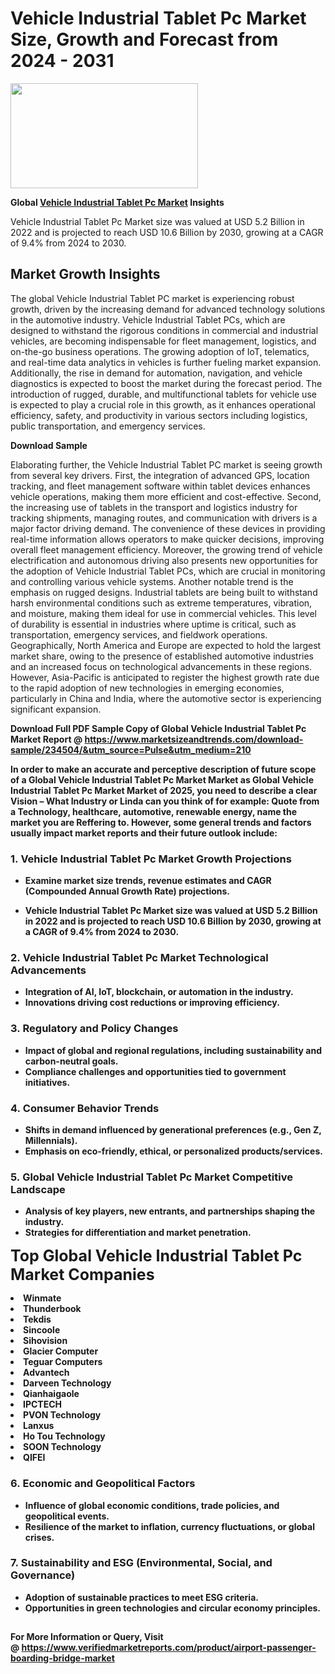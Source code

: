 <H1>Vehicle Industrial Tablet Pc Market Size, Growth and Forecast from 2024 - 2031</H1><img class="aligncenter size-medium wp-image-584254" src="https://thirdeyenews.in/wp-content/uploads/2024/09/Global-Market-Research-300x168.jpeg" alt="" width="300" height="168" /><p><strong>Global&nbsp;<a href="https://www.marketsizeandtrends.com/download-sample/234504/&amp;utm_source=Pulse&amp;utm_medium=210">Vehicle Industrial Tablet Pc Market</a> Insights</strong></p><p>Vehicle Industrial Tablet Pc Market size was valued at USD 5.2 Billion in 2022 and is projected to reach USD 10.6 Billion by 2030, growing at a CAGR of 9.4% from 2024 to 2030.</p><p><h2>Market Growth Insights</h2> <p>The global Vehicle Industrial Tablet PC market is experiencing robust growth, driven by the increasing demand for advanced technology solutions in the automotive industry. Vehicle Industrial Tablet PCs, which are designed to withstand the rigorous conditions in commercial and industrial vehicles, are becoming indispensable for fleet management, logistics, and on-the-go business operations. The growing adoption of IoT, telematics, and real-time data analytics in vehicles is further fueling market expansion. Additionally, the rise in demand for automation, navigation, and vehicle diagnostics is expected to boost the market during the forecast period. The introduction of rugged, durable, and multifunctional tablets for vehicle use is expected to play a crucial role in this growth, as it enhances operational efficiency, safety, and productivity in various sectors including logistics, public transportation, and emergency services.</p> <p><strong>Download Sample</strong></p> <p>Elaborating further, the Vehicle Industrial Tablet PC market is seeing growth from several key drivers. First, the integration of advanced GPS, location tracking, and fleet management software within tablet devices enhances vehicle operations, making them more efficient and cost-effective. Second, the increasing use of tablets in the transport and logistics industry for tracking shipments, managing routes, and communication with drivers is a major factor driving demand. The convenience of these devices in providing real-time information allows operators to make quicker decisions, improving overall fleet management efficiency. Moreover, the growing trend of vehicle electrification and autonomous driving also presents new opportunities for the adoption of Vehicle Industrial Tablet PCs, which are crucial in monitoring and controlling various vehicle systems. Another notable trend is the emphasis on rugged designs. Industrial tablets are being built to withstand harsh environmental conditions such as extreme temperatures, vibration, and moisture, making them ideal for use in commercial vehicles. This level of durability is essential in industries where uptime is critical, such as transportation, emergency services, and fieldwork operations. Geographically, North America and Europe are expected to hold the largest market share, owing to the presence of established automotive industries and an increased focus on technological advancements in these regions. However, Asia-Pacific is anticipated to register the highest growth rate due to the rapid adoption of new technologies in emerging economies, particularly in China and India, where the automotive sector is experiencing significant expansion.</p> <p><strong></p><p><span class=""><strong>Download Full PDF Sample Copy of Global Vehicle Industrial Tablet Pc Market Report</strong> @ <a href="https://www.marketsizeandtrends.com/download-sample/234504/&amp;utm_source=Pulse&amp;utm_medium=210" target="_blank">https://www.marketsizeandtrends.com/download-sample/234504/&amp;utm_source=Pulse&amp;utm_medium=210</a></span></p><p>In order to make an accurate and perceptive description of future scope of a Global&nbsp;Vehicle Industrial Tablet Pc Market Market as Global&nbsp;Vehicle Industrial Tablet Pc Market Market of 2025, you need to describe a clear Vision &ndash; What Industry or Linda can you think of for example: Quote from a Technology, healthcare, automotive, renewable energy, name the market you are Reffering to. However, some general trends and factors usually impact market reports and their future outlook include:</p><h3>1.&nbsp;<strong>Vehicle Industrial Tablet Pc Market Growth Projections</strong></h3><ul><li>Examine market size trends, revenue estimates and CAGR (Compounded Annual Growth Rate) projections.</li><li><p>Vehicle Industrial Tablet Pc Market size was valued at USD 5.2 Billion in 2022 and is projected to reach USD 10.6 Billion by 2030, growing at a CAGR of 9.4% from 2024 to 2030.</p></li></ul><h3>2.&nbsp;<strong>Vehicle Industrial Tablet Pc Market Technological Advancements</strong></h3><ul><li>Integration of AI, IoT, blockchain, or automation in the industry.</li><li>Innovations driving cost reductions or improving efficiency.</li></ul><h3>3.&nbsp;<strong>Regulatory and Policy Changes</strong></h3><ul><li>Impact of global and regional regulations, including sustainability and carbon-neutral goals.</li><li>Compliance challenges and opportunities tied to government initiatives.</li></ul><h3>4.&nbsp;<strong>Consumer Behavior Trends</strong></h3><ul><li>Shifts in demand influenced by generational preferences (e.g., Gen Z, Millennials).</li><li>Emphasis on eco-friendly, ethical, or personalized products/services.</li></ul><h3>5.&nbsp;<strong>Global Vehicle Industrial Tablet Pc Market Competitive Landscape</strong></h3><ul><li>Analysis of key players, new entrants, and partnerships shaping the industry.</li><li>Strategies for differentiation and market penetration.</li></ul><p data-pm-slice="1 1 []"><span style="color: inherit; font-family: inherit; font-size: 25px;">Top Global Vehicle Industrial Tablet Pc Market Companies</span></p><div class="" data-test-id=""><p><li>Winmate</li><li> Thunderbook</li><li> Tekdis</li><li> Sincoole</li><li> Sihovision</li><li> Glacier Computer</li><li> Teguar Computers</li><li> Advantech</li><li> Darveen Technology</li><li> Qianhaigaole</li><li> IPCTECH</li><li> PVON Technology</li><li> Lanxus</li><li> Ho Tou Technology</li><li> SOON Technology</li><li> QIFEI</li></p></div><h3>6.&nbsp;<strong>Economic and Geopolitical Factors</strong></h3><ul><li>Influence of global economic conditions, trade policies, and geopolitical events.</li><li>Resilience of the market to inflation, currency fluctuations, or global crises.</li></ul><h3>7.&nbsp;<strong>Sustainability and ESG (Environmental, Social, and Governance)</strong></h3><ul><li>Adoption of sustainable practices to meet ESG criteria.</li><li>Opportunities in green technologies and circular economy principles.</li></ul><h2><strong style="font-size: 14px;">For More Information or Query, Visit @&nbsp;</strong><a style="background-color: #ffffff; font-size: 14px;" href="https://www.marketsizeandtrends.com/report/vehicle-industrial-tablet-pc-market/" target="_blank">https://www.verifiedmarketreports.com/product/airport-passenger-boarding-bridge-market</a></h2>
